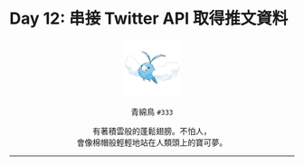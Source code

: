 # Day 12: 串接 Twitter API 取得推文資料

<p align="center">
    <img src="./cover.png" width="100" />
</p>

<p align="center">
    青綿鳥 <code>#333</code>
</p>

<p align="center">
    有著積雲般的蓬鬆翅膀。不怕人，<br>會像棉帽般輕輕地站在人類頭上的寶可夢。
</p>

---

## 
